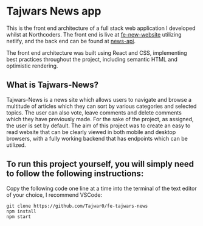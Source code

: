 # Tajwars News app
This is the front end architecture of a full stack web application I developed whilst at Northcoders. The front end is live at [fe-new-website](https://tajwars-news.netlify.app/) utilizing netlify, and the back end can be found at [news-api](https://tajwars-news.herokuapp.com/api/articles).

The front end architecture was built using React and CSS, implementing best practices throughout the project, including semantic HTML and optimistic rendering.
## What is Tajwars-News?

Tajwars-News is a news site which allows users to navigate and browse a multitude of articles which they can sort by various categories and selected topics. The user can also vote, leave comments and delete comments which they have previously made. For the sake of the project, as assigned, the user is set by default. The aim of this project was to create an easy to read website that can be clearly viewed in both mobile and desktop browsers, with a fully working backend that has endpoints which can be utilized.

## To run this project yourself, you will simply need to follow the following instructions:

Copy the following code one line at a time into the terminal of the text editor of your choice, I recommend VSCode:

    git clone https://github.com/Tajwar0/fe-tajwars-news
    npm install
    npm start